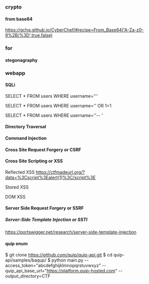 ### crypto

#### from base64
https://gchq.github.io/CyberChef/#recipe=From_Base64('A-Za-z0-9%2B/%3D',true,false)


### for

#### stegonagraphy



### webapp

#### SQLi

SELECT * FROM users WHERE username='''

SELECT * FROM users WHERE username='' OR 1=1

SELECT * FROM users WHERE username=''-- '

#### Directory Traversal

#### Command Injection

#### Cross Site Request Forgery or CSRF

#### Cross Site Scripting or XSS 

Reflected XSS
https://ctfmadeurl.org/?data=%3Cscript%3Ealert(1)%3C/script%3E

Stored XSS

DOM XSS

#### Server Side Request Forgery or SSRF


##### Server-Side Template Injection or SSTI

https://portswigger.net/research/server-side-template-injection

#### quip enum
$ git clone https://github.com/quip/quip-api.git
$ cd quip-api/samples/baqup/
$ python main.py --access_token="abcdefghijklmnopqrstuvwxyz" --quip_api_base_url="https://platform.quip-hosted.com" --output_directory=CTF

